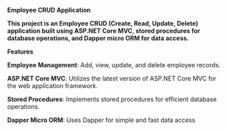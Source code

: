 **Employee CRUD Application**

**This project is an Employee CRUD (Create, Read, Update, Delete) application built using ASP.NET Core MVC, stored procedures for database operations, and Dapper micro ORM for data access.**

**Features**

**Employee Management**: Add, view, update, and delete employee records.

**ASP.NET Core MVC**: Utilizes the latest version of ASP.NET Core MVC for the web application framework.

**Stored Procedures**: Implements stored procedures for efficient database operations.

**Dapper Micro ORM**: Uses Dapper for simple and fast data access

